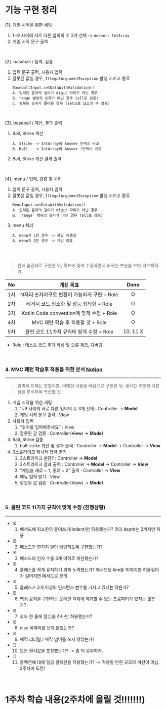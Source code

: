 # 기능 구현 정리

[1]. 게임 시작을 위한 세팅
1. 1~9 사이의 서로 다른 임의의 수 3개 선택 -> `Answer: IntArray`
2. 게임 시작 문구 출력
<br>

[2]. baseball / 입력, 검증
1. 입력 문구 출력, 사용자 입력
2. 잘못된 값일 경우, `IllegalArgumentException` 발생 시키고 종료
   ```
   BaseballInput.setDataWithValidation()
   A. 입력된 문자의 길이가 digit 자리가 아닌 경우
   B. range 범위의 숫자가 아닌 경우 (all로 검증)
   C. 중복된 숫자가 들어온 경우 (set으로 요소의 수 검증)
   ```
<br>

[3]. baseball / 계산, 결과 출력
1. Ball, Strike 계산
   ```
   A. Strike -> IntArray와 Answer 인덱스 비교
   B. Ball   -> IntArray와 Answer !인덱스 비교
   ```
2. Ball, Strike 계산 결과 출력
<br>

[4]. menu / 입력, 검증 및 처리
1. 입력 문구 출력, 사용자 입력
2. 잘못된 값일 경우, `IllegalArgumentException` 발생 시키고 종료
   ```
   MenuInput.setDataWithValidation()
   A. 입력된 문자의 길이가 digit 자리가 아닌 경우
   B. `range` 범위의 숫자가 아닌 경우 (all로 검증)
   ``` 
3. menu 처리
   ```
   A. menu가 1인 경우 -> 정답 재생성
   B. menu가 2인 경우 -> 게임 종료
   ``` 
<br><br>

> 원래 습관대로 구현한 뒤, 목표에 맞게 수정하면서 바뀌는 부분을 보며 피드백하기<br>

|No|개선 목표|Done
|:--:|:--:|:--:|
|1차|N자리 숫자야구로 변환이 가능하게 구현 + Role|O|
|2차|레거시 코드 최소화 및 성능 최적화 + Role|O|
|3차|Kotlin Code convention에 맞게 수정 + Role|O|
|4차|MVC 패턴 학습 후 적용할 것 + Role|O|
|5차|클린 코드 11가지 규칙에 맞게 수정 + Role|10, 11 X|
* Role : 테스트 코드 추가 작성 및 오류 체크, 디버깅
<br><br><br>

### 4. MVC 패턴 학습후 적용을 위한 분석 [Notion](https://humorous-ptarmigan-c7f.notion.site/MVC-ef8901ce47104f18a883abb3422ff8b3?pvs=4)
___
>완벽히 이해는 못했지만, 이해한 내용을 바탕으로 구현한 뒤, 생각한 부분과 다른 점을 분석하며 학습할 것
1. 게임 시작을 위한 세팅
   1. 1~9 사이의 서로 다른 임의의 수 3개 선택 : Controller → **Model**
   2. 게임 시작 문구 출력 : View
2. 사용자 입력
   1. “숫자를 입력해주세요” : View
   2. 잘못된 값 검증 : Controller(~~View~~) → **Model**
3. Ball, Strike 검증
   1. ball-strike 계산 및 결과 출력 : Controller → **Model** → Controller → **View**
4. 3스트라이크 재시작 입력 받기
   1. 3스트라이크 판단? : Controller → **Model**
   2. 3스트라이크 결과 출력 : Controller → **Model** -> Controller → **View**
   3. “게임을 새로 ~ 1, 종료 ~ 2” 출력 : Controller → **View**
   4. 메뉴 입력 받기 : View
   5. 잘못된 값 검증 : Controller(~~View~~) → **Model**
      <br><br><br>

### 5. 클린 코드 11가지 규칙에 맞게 수정 (진행상황)
___
- [X] 1. 메서드에 최소한의 들여쓰기(indent)만 허용했는가? 최대 depth는 2까지만 허용
- [X] 2. 메소드가 한가지 일만 담당하도록 구현했는가?
- [X] 3. 메소드의 인자 수를 3개 이하로 제한했는가?

- [X] 4. 클래스를 작게 유지하기 위해 노력했는가? 메서드당 line을 10까지만 허용길이가 길어지면 메서드로 분리
- [X] 5. 클래스가 3개 이상의 인스턴스 변수를 가지고 있지는 않은가?
- [X] 6. 핵심 로직을 구현하는 도메인 객체에 제거할 수 있는 프로퍼티가 있지는 않은가?

- [X] 7. 코드 한 줄에 점(.)을 하나만 허용했는가?
- [X] 8. else 예약어를 쓰지 않았는가?
- [X] 9. 매직 리터럴 / 매직 넘버를 쓰지 않았는가?

- [ ] 10. 모든 원시값을 포장했는가? -> 좀 더 공부하자.
- [ ] 11. 콜렉션에 대해 일급 콜렉션을 적용했는가? -> 적용할 만한 규모의 미션이 아님. 2주차에 도전!
  
<br>

# 1주차 학습 내용(2주차에 올릴 것!!!!!!!)